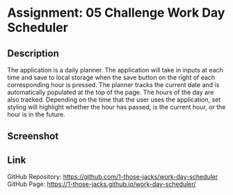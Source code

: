 # Assignment: 05 Challenge Work Day Scheduler

## Description

The application is a daily planner. The application will take in inputs at each time and save to local storage when the save button on the right of each corresponding hour is pressed. The planner tracks the current date and is automatically populated at the top of the page. The hours of the day are also tracked. Depending on the time that the user uses the application, set styling will highlight whether the hour has passed, is the current hour, or the hour is in the future. 

## Screenshot

## Link
GitHub Repository: https://github.com/1-those-jacks/work-day-scheduler 
GitHub Page: https://1-those-jacks.github.io/work-day-scheduler/

